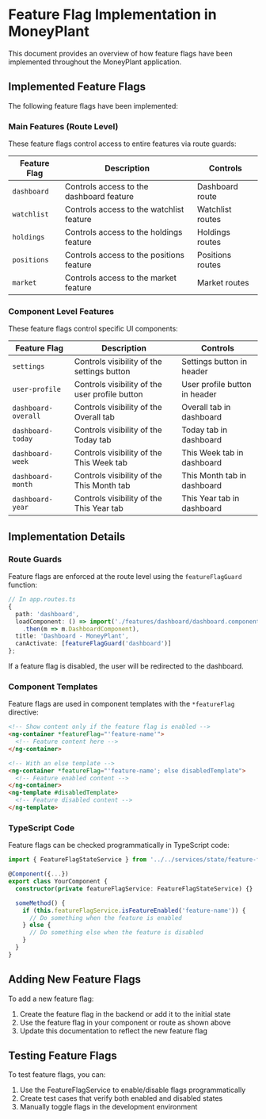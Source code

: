 # Feature Flag Implementation in MoneyPlant

This document provides an overview of how feature flags have been implemented throughout the MoneyPlant application.

## Implemented Feature Flags

The following feature flags have been implemented:

### Main Features (Route Level)

These feature flags control access to entire features via route guards:

| Feature Flag | Description | Controls |
|--------------|-------------|----------|
| `dashboard` | Controls access to the dashboard feature | Dashboard route |
| `watchlist` | Controls access to the watchlist feature | Watchlist routes |
| `holdings` | Controls access to the holdings feature | Holdings routes |
| `positions` | Controls access to the positions feature | Positions routes |
| `market` | Controls access to the market feature | Market routes |

### Component Level Features

These feature flags control specific UI components:

| Feature Flag | Description | Controls |
|--------------|-------------|----------|
| `settings` | Controls visibility of the settings button | Settings button in header |
| `user-profile` | Controls visibility of the user profile button | User profile button in header |
| `dashboard-overall` | Controls visibility of the Overall tab | Overall tab in dashboard |
| `dashboard-today` | Controls visibility of the Today tab | Today tab in dashboard |
| `dashboard-week` | Controls visibility of the This Week tab | This Week tab in dashboard |
| `dashboard-month` | Controls visibility of the This Month tab | This Month tab in dashboard |
| `dashboard-year` | Controls visibility of the This Year tab | This Year tab in dashboard |

## Implementation Details

### Route Guards

Feature flags are enforced at the route level using the `featureFlagGuard` function:

```typescript
// In app.routes.ts
{
  path: 'dashboard',
  loadComponent: () => import('./features/dashboard/dashboard.component')
    .then(m => m.DashboardComponent),
  title: 'Dashboard - MoneyPlant',
  canActivate: [featureFlagGuard('dashboard')]
};
```

If a feature flag is disabled, the user will be redirected to the dashboard.

### Component Templates

Feature flags are used in component templates with the `*featureFlag` directive:

```html
<!-- Show content only if the feature flag is enabled -->
<ng-container *featureFlag="'feature-name'">
  <!-- Feature content here -->
</ng-container>

<!-- With an else template -->
<ng-container *featureFlag="'feature-name'; else disabledTemplate">
  <!-- Feature enabled content -->
</ng-container>
<ng-template #disabledTemplate>
  <!-- Feature disabled content -->
</ng-template>
```

### TypeScript Code

Feature flags can be checked programmatically in TypeScript code:

```typescript
import { FeatureFlagStateService } from '../../services/state/feature-flag.state';

@Component({...})
export class YourComponent {
  constructor(private featureFlagService: FeatureFlagStateService) {}

  someMethod() {
    if (this.featureFlagService.isFeatureEnabled('feature-name')) {
      // Do something when the feature is enabled
    } else {
      // Do something else when the feature is disabled
    }
  }
}
```

## Adding New Feature Flags

To add a new feature flag:

1. Create the feature flag in the backend or add it to the initial state
2. Use the feature flag in your component or route as shown above
3. Update this documentation to reflect the new feature flag

## Testing Feature Flags

To test feature flags, you can:

1. Use the FeatureFlagService to enable/disable flags programmatically
2. Create test cases that verify both enabled and disabled states
3. Manually toggle flags in the development environment
